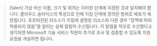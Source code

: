 >[!alert] 가상 머신 이름, 크기 및 위치는 이러한 단계에 지정된 것과 일치해야 합니다. 클라우드 슬라이스의 특성으로 인해 지침 단계에 정의된 범위로 배포가 제한됩니다.  프로비전된 리소스가 지침에 설명된 리소스와 다른 경우 “정책에 따라 허용되지 않음”을 알리는 실패 알림이 수신됩니다.   이 알림을 착오로 수신했다고 생각되면 Microsoft 기술 서비스 직원이 추가로 조사 및 검증할 수 있도록 지원 요청을 개설하면 됩니다.